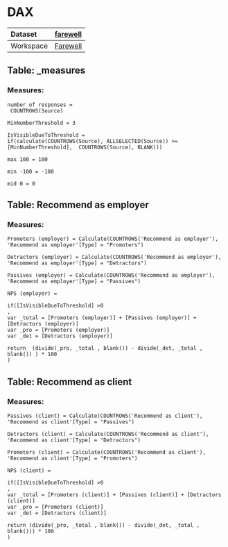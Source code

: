 



# DAX

|Dataset|[farewell](./../farewell.md)|
| :--- | :--- |
|Workspace|[Farewell](../../Workspaces/Farewell.md)|

## Table: _measures

### Measures:


```dax
number of responses = 
 COUNTROWS(Source)
```



```dax
MinNumberThreshold = 3
```



```dax
IsVisibleDueToThreshold = 
if(calculate(COUNTROWS(Source), ALLSELECTED(Source)) >= [MinNumberThreshold],  COUNTROWS(Source), BLANK())
```



```dax
max 100 = 100 
```



```dax
min -100 = -100
```



```dax
mid 0 = 0
```


## Table: Recommend as employer

### Measures:


```dax
Promoters (employer) = Calculate(COUNTROWS('Recommend as employer'), 'Recommend as employer'[Type] = "Promoters")
```



```dax
Detractors (employer) = Calculate(COUNTROWS('Recommend as employer'), 'Recommend as employer'[Type] = "Detractors")
```



```dax
Passives (employer) = Calculate(COUNTROWS('Recommend as employer'), 'Recommend as employer'[Type] = "Passives")
```



```dax
NPS (employer) = 

if([IsVisibleDueToThreshold] >0
,
var _total = [Promoters (employer)] + [Passives (employer)] + [Detractors (employer)]
var _pro = [Promoters (employer)]
var _det = [Detractors (employer)]

return  (divide(_pro, _total , blank()) - divide(_det, _total , blank()) ) * 100
)
```


## Table: Recommend as client

### Measures:


```dax
Passives (client) = Calculate(COUNTROWS('Recommend as client'), 'Recommend as client'[Type] = "Passives")
```



```dax
Detractors (client) = Calculate(COUNTROWS('Recommend as client'), 'Recommend as client'[Type] = "Detractors")
```



```dax
Promoters (client) = Calculate(COUNTROWS('Recommend as client'), 'Recommend as client'[Type] = "Promoters")
```



```dax
NPS (client) = 

if([IsVisibleDueToThreshold] >0
,
var _total = [Promoters (client)] + [Passives (client)] + [Detractors (client)]
var _pro = [Promoters (client)]
var _det = [Detractors (client)]

return (divide(_pro, _total , blank()) - divide(_det, _total , blank())) * 100 
)
```

